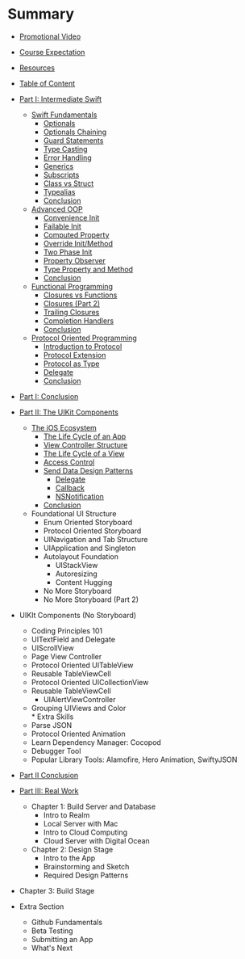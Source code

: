# Summary
  * [Promotional Video](0000/promo_video.md)
  * [Course Expectation](0000/course_expectation.md)
  * [Resources](0000/resources.md)


  * [Table of Content](0000/table_of_content.md)


  * [Part I: Intermediate Swift](1000/1000_intro.md)
    * [Swift Fundamentals](1000/1100/1100_intro.md)
      * [Optionals](1000/1100//1101_optionals.md)
      * [Optionals Chaining](1000/1100/1102_optionals_chaining.md)
      * [Guard Statements](1000/1100/1103_guard_statements.md)
      * [Type Casting](1000/1100/1104_type_casting.md)
      * [Error Handling](1000/1100/1105_error_handling.md)
      * [Generics](1000/1100/1106_generics.md)
      * [Subscripts](1000/1100/1107_subscripts.md)
      * [Class vs Struct](1000/1100/1108_class_vs_struct.md)
      * [Typealias](1000/1100/1109_typealias.md)
      * [Conclusion](1000/1100/1110_conclusion.md)
    * [Advanced OOP](1000/1200/1200_intro.md)
      * [Convenience Init](1000/1200/1201_convenience_init.md)
      * [Failable Init](1000/1200/1202_failable_init.md)
      * [Computed Property](1000/1200/1203_computed_property.md)
      * [Override Init/Method](1000/1200/1204_override_init_method.md)
      * [Two Phase Init](1000/1200/1205_two_phase_init.md)
      * [Property Observer](1000/1200/1206_property_observer.md)
      * [Type Property and Method](1000/1200/1207_type_property_method.md)
      * [Conclusion](1000/1200/1208_conclusion.md)
    * [Functional Programming](1000/1300/1300_intro.md)
      * [Closures vs Functions](1000/1300/1301_closures_vs_functions.md)
      * [Closures (Part 2)](1000/1300/1302_closures_part2.md)
      * [Trailing Closures](1000/1300/1303_trailing_closures.md)
      * [Completion Handlers](1000/1300/1304_completion_handlers.md)
      * [Conclusion](1000/1300/1305_conclusion.md)
    * [Protocol Oriented Programming](1000/1400/1400_intro.md)
      * [Introduction to Protocol](1000/1400/1401_intro_to_protocol.md)
      * [Protocol Extension](1000/1400/1402_protocol_extension.md)
      * [Protocol as Type](1000/1400/1403_protocol_as_type.md)
      * [Delegate](1000/1400/1404_delegate.md)
      * [Conclusion](1000/1400/1405_conclusion.md)
  * [Part I: Conclusion](1000/1000_conclusion.md)


  * [Part II: The UIKit Components](2000/introduction.md)
    * [The iOS Ecosystem](2000/2100/2100_intro.md)
      * [The Life Cycle of an App](2000/2100/2101_life_cycle_of_app.md)
      * [View Controller Structure](2000/2100/2102_view_controller_structure.md)
      * [The Life Cycle of a View](2000/2100/2103_life_cycle_of_view.md)
      * [Access Control](2000/2100/2104_access_control.md)
      * [Send Data Design Patterns](2000/2100/2105_send_data_design_patterns.md)
        * [Delegate](2000/2100/2106_delegate.md)
        * [Callback](2000/2100/2107_callback.md)
        * [NSNotification](2000/2100/2108_notification.md)
      * [Conclusion](2000/2100/2109_conclusion.md)
    * Foundational UI Structure
      * Enum Oriented Storyboard
      * Protocol Oriented Storyboard
      * UINavigation and Tab Structure
      * UIApplication and Singleton
      * Autolayout Foundation
        * UIStackView
        * Autoresizing
        * Content Hugging
      * No More Storyboard
      * No More Storyboard (Part 2)
   * UIKIt Components (No Storyboard)
      * Coding Principles 101
      * UITextField and Delegate
      * UIScrollView
      * Page View Controller
      * Protocol Oriented UITableView
      * Reusable TableViewCell
      * Protocol Oriented UICollectionView
      * Reusable TableViewCell
        * UIAlertViewController
      * Grouping UIViews and Color      
    * Extra Skills
      * Parse JSON
      * Protocol Oriented Animation
      * Learn Dependency Manager: Cocopod
      * Debugger Tool
      * Popular Library Tools: Alamofire, Hero Animation,  SwiftyJSON
  * [Part II Conclusion]()


* [Part III: Real Work](3000/3000_intro.md)
  * Chapter 1: Build Server and Database
     * Intro to Realm
     * Local Server with Mac
     * Intro to Cloud Computing
     * Cloud Server with Digital Ocean
  * Chapter 2: Design Stage
     * Intro to the App
     * Brainstorming and Sketch
     * Required Design Patterns
* Chapter 3: Build Stage

* Extra Section
  * Github Fundamentals
  * Beta Testing
  * Submitting an App
  * What's Next
